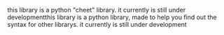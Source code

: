 this library is a python "cheet" library. it currently is still under developmentthis library is a python library, made to help you find out the syntax for other librarys. it currently is still under development
